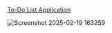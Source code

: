 [To-Do List Application]( https://pruthviraj85.github.io/To-Do-List-Application/)

![Screenshot 2025-02-19 163259](https://github.com/user-attachments/assets/3ee1e770-ee65-4143-bc5c-d5097adebec9)
